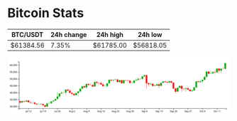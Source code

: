 # Bitcoin Stats

BTC/USDT|24h change|24h high|24h low|
|---|---|---|---|
|$61384.56|7.35%|$61785.00|$56818.05|

<img src="./chart.svg">
